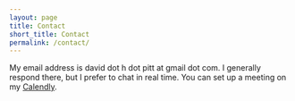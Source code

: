 ```yaml
---
layout: page
title: Contact
short_title: Contact
permalink: /contact/
---
```


My email address is david dot h dot pitt at gmail dot com. I generally respond there, but I prefer to chat in real time. You can set up a meeting on my [Calendly](https://calendly.com/dhpitt).